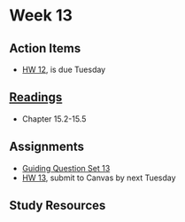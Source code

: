 
# Week 13

## Action Items
* [HW 12](https://genchem.science.psu.edu/homework-12-wc), is due Tuesday



## [Readings](https://genchem.science.psu.edu)
* Chapter 15.2-15.5



## Assignments

- [Guiding Question Set 13](https://psu.instructure.com/courses/1866869/quizzes/3317768) 
- [HW 13](https://genchem.science.psu.edu/homework-13-houck), submit to Canvas by next Tuesday


## Study Resources














